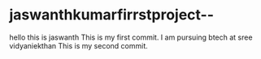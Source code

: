 # jaswanthkumarfirrstproject--
hello this is jaswanth
This is my first commit.
I am pursuing btech at sree vidyaniekthan
This is my second commit.
